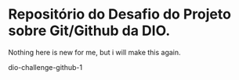 # Repositório do Desafio do Projeto sobre Git/Github da DIO.
Nothing here is new for me, but i will make this again.


dio-challenge-github-1
